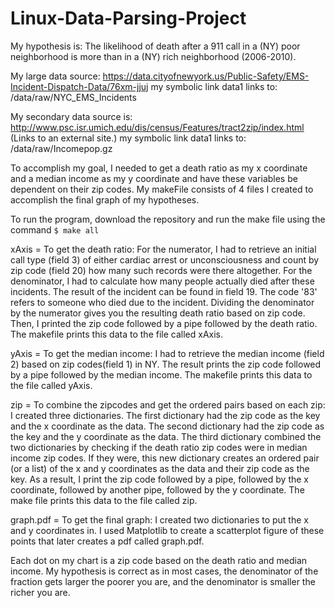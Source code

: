 # Linux-Data-Parsing-Project
My hypothesis is: The likelihood of death after a 911 call in a (NY) poor neighborhood is more than in a (NY) rich neighborhood (2006-2010).

My large data source:
https://data.cityofnewyork.us/Public-Safety/EMS-Incident-Dispatch-Data/76xm-jjuj
my symbolic link data1 links to: /data/raw/NYC_EMS_Incidents

My secondary data source is:
http://www.psc.isr.umich.edu/dis/census/Features/tract2zip/index.html (Links to an external site.)
my symbolic link data1 links to: /data/raw/Incomepop.gz

To accomplish my goal, I needed to get a death ratio as my x coordinate and a median income as my y coordinate and have these variables be dependent on their zip codes.
My makeFile consists of 4 files I created to accomplish the final graph of my hypotheses.

To run the program, download the repository and run the make file using the command `$ make all`

xAxis = To get the death ratio:
For the numerator, I had to retrieve an initial call type (field 3) of either cardiac arrest or unconsciousness and count by zip code (field 20) how many such records were there altogether.
For the denominator, I had to calculate how many people actually died after these incidents. The result of the incident can be found in field 19. The code '83' refers to someone who died due to the incident. Dividing the denominator by the numerator gives you the resulting death ratio based on zip code. Then, I printed the zip code followed by a pipe followed by the death ratio. The makefile prints this data to the file called xAxis.

yAxis = To get the median income: I had to retrieve the median income (field 2) based on zip codes(field 1) in NY. The result prints the zip code followed by a pipe followed by the median income. The makefile prints this data to the file called yAxis.

zip = To combine the zipcodes and get the ordered pairs based on each zip: I created three dictionaries. The first dictionary had the zip code as the key and the x coordinate as the data. The second dictionary had the zip code as the key and the y coordinate as the data. The third dictionary combined the two dictionaries by checking if the death ratio zip codes were in median income zip codes. If they were, this new dictionary creates an ordered pair (or a list) of the x and y coordinates as the data and their zip code as the key. As a result, I print the zip code followed by a pipe, followed by the x coordinate, followed by another pipe, followed by the y coordinate. The make file prints this data to the file called zip.

graph.pdf = To get the final graph: I created two dictionaries to put the x and y coordinates in. I used Matplotlib to create a scatterplot figure of these points that later creates a pdf called graph.pdf. 

Each dot on my chart is a zip code based on the death ratio and median income. My hypothesis is correct as in most cases, the denominator of the fraction gets larger the poorer you are, and the denominator is smaller the richer you are.    
